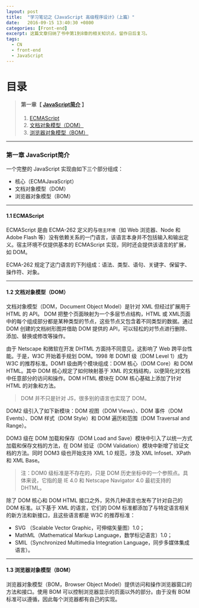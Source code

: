 ```yaml
---
layout: post
title:  "学习笔记之《JavaScript 高级程序设计》（上篇）"
date:   2016-09-15 13:40:30 +0800
categories: [Front-end]
excerpt: 这篇文章归纳了书中第1到8章的相关知识点，留作日后复习。
tags:
  - CN
  - front-end
  - JavaScript
---
```


# 目录

>#### 第一章【 [JavaScript简介](#chapter1) 】
>1. [ECMAScript](#chapter1-1)
>2. [文档对象模型（DOM）](#chapter1-2)
>3. [浏览器对象模型（BOM）](#chapter1-3)

---

<h3 id="chapter1">第一章  JavaScript简介</h3>

一个完整的 JavaScript 实现由如下三个部分组成：

* 核心（ECMAJavaScript）
* 文档对象模型（DOM）
* 浏览器对象模型（BOM）

---

<h4 id="chapter1-1">1.1 ECMAScript</h4>

ECMAScript 是由 ECMA-262 定义的与`宿主环境`（如 Web 浏览器、Node 和 Adobe Flash 等）没有依赖关系的一门语言，该语言本身并不包括输入和输出定义。宿主环境不仅提供基本的 ECMAScript 实现，同时还会提供该语言的扩展，如 DOM。

ECMA-262 规定了这门语言的下列组成：语法、类型、语句、关键字、保留字、操作符、对象。

---

<h4 id="chapter1-2">1.2 文档对象模型（DOM）</h4>

文档对象模型（DOM，Document Object Model）是针对 XML 但经过扩展用于 HTML 的 API。 DOM 把整个页面映射为一个多层节点结构，HTML 或 XML页面中的每个组成部分都是某种类型的节点，这些节点又包含着不同类型的数据。通过 DOM 创建的文档树形图并借助 DOM 提供的 API，可以轻松的对节点进行删除、添加、替换或修改等操作。

由于 Netscape 和微软在开发 DHTML 方面持不同意见，这影响了 Web 跨平台性能。于是，W3C 开始着手规划 DOM。1998 年 DOM1 级（DOM Level 1）成为 W3C 的推荐标准。DOM1 级由两个模块组成：DOM 核心（DOM Core）和 DOM HTML。其中 DOM 核心规定了如何映射基于 XML 的文档结构，以便简化对文档中任意部分的访问和操作。DOM HTML 模块在 DOM 核心基础上添加了针对 HTML 的对象和方法。

>DOM 并不只是针对 JS，很多别的语言也实现了 DOM。

DOM2 级引入了如下新模块：DOM 视图（DOM Views）、DOM 事件（DOM Events）、DOM 样式（DOM Style）和 DOM 遍历和范围（DOM Traversal and Range）。

DOM3 级在 DOM 加载和保存（DOM Load and Save）模块中引入了以统一方式加载和保存文档的方法，在 DOM 验证（DOM Validation）模块中新增了验证文档的方法。同时 DOM3 级也开始支持 XML 1.0 规范，涉及 XML Infoset、XPath 和 XML Base。

>注：DOM0 级标准是不存在的，只是 DOM 历史坐标中的一个参照点。具体来说，它指的是 IE 4.0 和 Netscape Navigator 4.0 最初支持的 DHTML。

除了 DOM 核心和 DOM HTML 接口之外，另外几种语言也发布了针对自己的 DOM 标准。以下基于 XML 的语言，它们的 DOM 标准都添加了与特定语言相关的新方法和新接口，且这些语言都是 W3C 的推荐标准：

* SVG （Scalable Vector Graphic，可伸缩矢量图）1.0；
* MathML（Mathematical Markup Language，数学标记语言）1.0；
* SMIL（Synchronized Multimedia Integration Language，同步多媒体集成语言）。

---

<h4 id="chapter1-3">1.3 浏览器对象模型（BOM）</h4>

浏览器对象模型（BOM，Browser Object Model）提供访问和操作浏览器窗口的方法和接口。使用 BOM 可以控制浏览器显示的页面以外的部分。由于没有 BOM 标准可以遵循，因此每个浏览器都有自己的实现。


